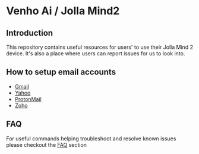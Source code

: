 # Venho Ai / Jolla Mind2

## Introduction
This repository contains useful resources for users' to use their Jolla Mind 2 device. It's also a place where users can report issues for us to look into.

## How to setup email accounts
- [Gmail](Messaging_Center/SETUP_GMAIL.md)
- [Yahoo](Messaging_Center/SETUP_YAHOO.md)
- [ProtonMail](Messaging_Center/SETUP_PROTONMAIL.md)
- [Zoho](Messaging_Center/SETUP_ZOHO.md)

## FAQ
For useful commands helping troubleshoot and resolve known issues please checkout the [FAQ](./FAQ.md) section 
